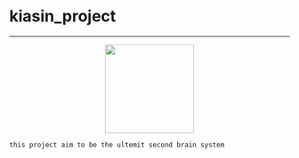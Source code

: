
# kiasin_project

---
<p align="center">
   <img src="https://mohamed-alkhatim.web.app/icons/favicon.svg" width="160"/>
</p>

    this project aim to be the ultemit second brain system
  

